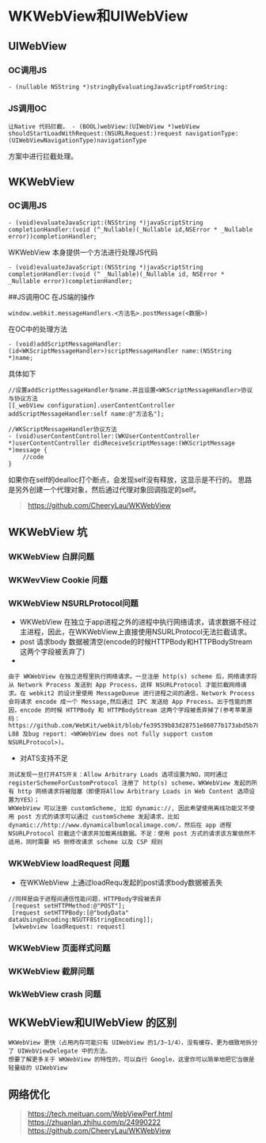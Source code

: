 # WKWebView和UIWebView

## UIWebView

### OC调用JS

```
- (nullable NSString *)stringByEvaluatingJavaScriptFromString:
```

### JS调用OC

```
让Native 代码拦截， - (BOOL)webView:(UIWebView *)webView shouldStartLoadWithRequest:(NSURLRequest:)request navigationType:(UIWebViewNavigationType)navigationType
```
方案中进行拦截处理。
## WKWebView

### OC调用JS
```
- (void)evaluateJavaScript:(NSString *)javaScriptString completionHandler:(void (^_Nullable)(_Nullable id,NSError * _Nullable error))completionHandler;
```
WKWebView 本身提供一个方法进行处理JS代码
```
- (void)evaluateJavaScript:(NSString *)javaScriptString completionHandler:(void (^ _Nullable)(_Nullable id, NSError * _Nullable error))completionHandler;
```

##JS调用OC
在JS端的操作
```
window.webkit.messageHandlers.<方法名>.postMessage(<数据>)
```
在OC中的处理方法
```
- (void)addScriptMessageHandler:(id<WKScriptMessageHandler>)scriptMessageHandler name:(NSString *)name;
```
具体如下
```
//设置addScriptMessageHandler与name.并且设置<WKScriptMessageHandler>协议与协议方法
[[_webView configuration].userContentController addScriptMessageHandler:self name:@"方法名"];

//WKScriptMessageHandler协议方法
- (void)userContentController:(WKUserContentController *)userContentController didReceiveScriptMessage:(WKScriptMessage *)message {
    //code
}
```
如果你在self的dealloc打个断点，会发现self没有释放，这显示是不行的。
思路是另外创建一个代理对象，然后通过代理对象回调指定的self。
> https://github.com/CheeryLau/WKWebView
## WKWebView 坑
### WKWebView 白屏问题
### WKWevView Cookie 问题
### WKWebView NSURLProtocol问题
* WKWebView 在独立于app进程之外的进程中执行网络请求，请求数据不经过主进程，因此，在WKWebView上直接使用NSURLProtocol无法拦截请求。
* post 请求body 数据被清空(encode的时候HTTPBody和HTTPBodyStream 这两个字段被丢弃了)
*
```
由于 WKWebView 在独立进程里执行网络请求。一旦注册 http(s) scheme 后，网络请求将从 Network Process 发送到 App Process，这样 NSURLProtocol 才能拦截网络请求。在 webkit2 的设计里使用 MessageQueue 进行进程之间的通信，Network Process 会将请求 encode 成一个 Message,然后通过 IPC 发送给 App Process。出于性能的原因，encode 的时候 HTTPBody 和 HTTPBodyStream 这两个字段被丢弃掉了(参考苹果源码：
https://github.com/WebKit/webkit/blob/fe39539b83d28751e86077b173abd5b7872ce3f9/Source/WebKit2/Shared/mac/WebCoreArgumentCodersMac.mm#L61-L88 及bug report: <WKWebView does not fully support custom NSURLProtocol>)。
```

* 对ATS支持不足
```
测试发现一旦打开ATS开关：Allow Arbitrary Loads 选项设置为NO，同时通过 registerSchemeForCustomProtocol 注册了 http(s) scheme，WKWebView 发起的所有 http 网络请求将被阻塞（即便将Allow Arbitrary Loads in Web Content 选项设置为YES）；
WKWebView 可以注册 customScheme, 比如 dynamic://, 因此希望使用离线功能又不使用 post 方式的请求可以通过 customScheme 发起请求，比如 dynamic://http://www.dynamicalbumlocalimage.com/，然后在 app 进程 NSURLProtocol 拦截这个请求并加载离线数据。不足：使用 post 方式的请求该方案依然不适用，同时需要 H5 侧修改请求 scheme 以及 CSP 规则
```
### WKWebView loadRequest 问题
* 在WKWebView 上通过loadRequ发起的post请求body数据被丢失
```
//同样是由于进程间通信性能问题，HTTPBody字段被丢弃
 [request setHTTPMethod:@"POST"];
 [request setHTTPBody:[@"bodyData" dataUsingEncoding:NSUTF8StringEncoding]];
 [wkwebview loadRequest: request]
```
### WKWebView 页面样式问题
### WKWebView 截屏问题
### WkWebView crash 问题

## WKWebView和UIWebView 的区别
```
WKWebView 更快（占用内存可能只有 UIWebView 的1/3~1/4），没有缓存，更为细致地拆分了 UIWebViewDelegate 中的方法。
想要了解更多关于 WKWebView 的特性的，可以自行 Google，这里你可以简单地把它当做是轻量级的 UIWebView
```

## 网络优化

>https://tech.meituan.com/WebViewPerf.html
>https://zhuanlan.zhihu.com/p/24990222
>https://github.com/CheeryLau/WKWebView